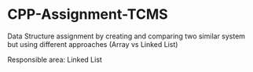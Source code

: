 # CPP-Assignment-TCMS

Data Structure assignment by creating and comparing two similar system but using different approaches (Array vs Linked List)

Responsible area:
Linked List
